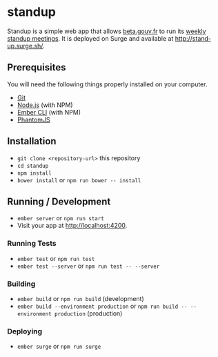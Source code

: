# standup

Standup is a simple web app that allows [beta.gouv.fr](https://beta.gouv.fr) to run its [weekly standup meetings](https://github.com/sgmap/beta.gouv.fr/wiki/Standup). It is deployed on Surge and available at http://stand-up.surge.sh/.

## Prerequisites

You will need the following things properly installed on your computer.

* [Git](https://git-scm.com/)
* [Node.js](https://nodejs.org/) (with NPM)
* [Ember CLI](https://ember-cli.com/) (with NPM)
* [PhantomJS](http://phantomjs.org/)

## Installation

* `git clone <repository-url>` this repository
* `cd standup`
* `npm install`
* `bower install` or `npm run bower -- install`

## Running / Development

* `ember server` or `npm run start`
* Visit your app at [http://localhost:4200](http://localhost:4200).

### Running Tests

* `ember test` or `npm run test`
* `ember test --server` or `npm run test -- --server`

### Building

* `ember build` or `npm run build` (development)
* `ember build --environment production` or `npm run build -- --environment production` (production)

### Deploying

* `ember surge` or `npm run surge`
